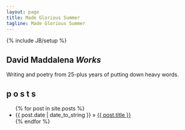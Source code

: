 ```yaml
---
layout: page
title: Made Glorious Summer
tagline: Made Glorious Summer
---
```

{% include JB/setup %}

## David Maddalena *Works*  
Writing and poetry from 25-plus years of putting down heavy words.
    
## p o s t s


<ul class="posts">
  {% for post in site.posts %}
    <li><span>{{ post.date | date_to_string }}</span> &raquo; <a href="{{ BASE_PATH }}{{ post.url }}">{{ post.title }}</a></li>
  {% endfor %}
</ul>
